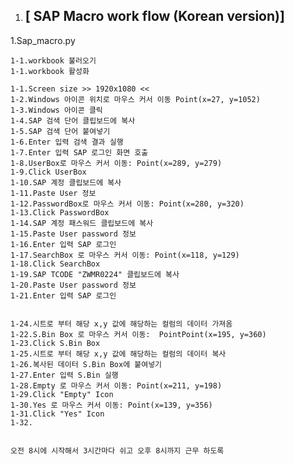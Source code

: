 1. ## [ SAP Macro work flow (Korean version)]

1.Sap_macro.py</br>

    1-1.workbook 불러오기
    1-1.workbook 활성화 

    1-1.Screen size >> 1920x1080 << 
    1-2.Windows 아이콘 위치로 마우스 커서 이동 Point(x=27, y=1052)
    1-3.Windows 아이콘 클릭
    1-4.SAP 검색 단어 클립보드에 복사
    1-5.SAP 검색 단어 붙여넣기
    1-6.Enter 입력 검색 결과 실행
    1-7.Enter 입력 SAP 로그인 화면 호출
    1-8.UserBox로 마우스 커서 이동: Point(x=289, y=279)
    1-9.Click UserBox
    1-10.SAP 계정 클립보드에 복사
    1-11.Paste User 정보
    1-12.PasswordBox로 마우스 커서 이동: Point(x=280, y=320)
    1-13.Click PasswordBox
    1-14.SAP 계정 패스워드 클립보드에 복사
    1-15.Paste User password 정보
    1-16.Enter 입력 SAP 로그인 
    1-17.SearchBox 로 마우스 커서 이동: Point(x=118, y=129)
    1-18.Click SearchBox
    1-19.SAP TCODE "ZWMR0224" 클립보드에 복사
    1-20.Paste User password 정보
    1-21.Enter 입력 SAP 로그인 
    
    
    1-24.시트로 부터 해당 x,y 값에 해당하는 컬럼의 데이터 가져옴
    1-22.S.Bin Box 로 마우스 커서 이동:  PointPoint(x=195, y=360)
    1-23.Click S.Bin Box
    1-25.시트로 부터 해당 x,y 값에 해당하는 컬럼의 데이터 복사
    1-26.복사된 데이터 S.Bin Box에 붙여넣기
    1-27.Enter 입력 S.Bin 실행
    1-28.Empty 로 마우스 커서 이동: Point(x=211, y=198)
    1-29.Click "Empty" Icon
    1-30.Yes 로 마우스 커서 이동: Point(x=139, y=356)
    1-31.Click "Yes" Icon
    1-32.


    오전 8시에 시작해서 3시간마다 쉬고 오후 8시까지 근무 하도록 